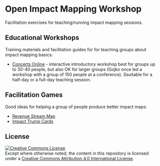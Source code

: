 # Open Impact Mapping Workshop

Facilitation exercises for teaching/running impact mapping sessions.

## Educational Workshops

Training materials and facilitation guides for for teaching groups about impact mapping basics:

* [Concerts Online](educational-workshops/concerts-online) - interactive introductory workshop best for groups up to 30-40 people, but also OK for larger groups (Gojko once led a workshop with a group of 150 people at a conference).  Ssuitable for a half-day or a full-day teaching session. 


## Facilitation Games

Good ideas for helping a group of people produce better impact maps:

* [Revenue Stream Map](facilitation-games/revenue-stream-map)
* [Impact Trump Cards](facilitation-games/impact-trump-cards)

## License

<a rel="license" href="http://creativecommons.org/licenses/by/4.0/"><img alt="Creative Commons License" style="border-width:0" src="https://i.creativecommons.org/l/by/4.0/88x31.png" /></a><br />
Except where otherwise noted, the content in this repository is licensed under a <a rel="license" href="http://creativecommons.org/licenses/by/4.0/">Creative Commons Attribution 4.0 International License</a>.

